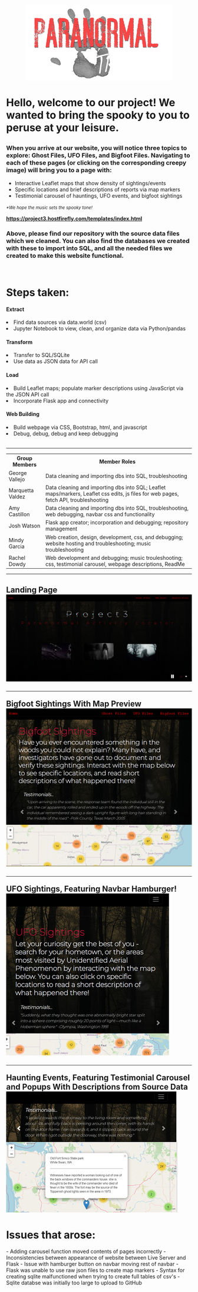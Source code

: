 
<!-- <h1 text-aligh:center;><b>Track the Paranormal!</b></h1> -->
<center><img src="readme_images/readme_hand.png"></center>
<h1>

<strong>Hello, welcome to our project!  We wanted to bring the spooky to you to peruse at your leisure.</strong></h1>

<h3>When you arrive at our website, you will notice three topics to explore: Ghost Files, UFO Files, and Bigfoot Files. Navigating to each of these pages (or clicking on the corresponding creepy image) will bring you to a page with: </h3>


- Interactive Leaflet maps that show density of sightings/events
- Specific locations and brief descriptions of reports via map markers
- Testimonial carousel of hauntings, UFO events, and bigfoot sightings

<i><small>*We hope the music sets the spooky tone!</i></small>

<strong>https://project3.hostfirefly.com/templates/index.html</strong>



<h3>Above, please find our repository with the source data files which we cleaned.  You can also find the databases we created with these to import into SQL, and all the needed files we created to make this website functional.</h3>


<br>

<h1>Steps taken:</h1>
<h4><b>Extract</b></h4>
<li>Find data sources via data.world (csv)</li>
<li>Jupyter Notebook to view, clean, and organize data via Python/pandas</li>

<h4><b>Transform</b></h4>
<li>Transfer to SQL/SQLite</li>
<li>Use data as JSON data for API call</li>

<h4><b>Load</b></h4>
<li>Build Leaflet maps; populate marker descriptions using JavaScript via the JSON API call</li>
<li>Incorporate Flask app and connectivity</li>

<h4><b>Web Building</b></h4>
<li>Build webpage via CSS, Bootstrap, html, and javascript</li>
<li>Debug, debug, debug and keep debugging</li>
<br>

<hr>
<table>
    <tr>
        <th>Group Members</th>
        <th>Member Roles</th>
    </tr>
    <tr>
        <td>George Vallejo</td>
        <td>Data cleaning and importing dbs into SQL, troubleshooting</td>
    </tr>
    <tr>
        <td>Marquetta Valdez</td>
        <td>Data cleaning and importing dbs into SQL; Leaflet maps/markers, Leaflet css edits, js files for web pages, fetch API, troubleshooting</td>
    </tr>
    <tr>
        <td>Amy Castillon</td>
        <td>Data cleaning and importing dbs into SQL, troubleshooting, web debugging, navbar css and functionality</td>
    </tr>
    <tr>
        <td>Josh Watson</td>
        <td>Flask app creator; incorporation and debugging; repository management</td>
    </tr>
    <tr>
        <td>Mindy Garcia</td>
        <td>Web creation, design, development, css, and debugging; website hosting and troubleshooting; music troubleshooting</td>
    </tr>
    <tr>
        <td>Rachel Dowdy</td>
        <td>Web development and debugging; music trouleshooting; css, testimonial carousel, webpage descriptions, ReadMe</td>
    </tr>
</table>
<hr>
<h2>Landing Page
<img src="readme_images/readme_index_preview.PNG">
<br>
<hr>
Bigfoot Sightings With Map Preview
<img src="readme_images/readme_bigfoot_preview.PNG">
<br>
<hr>
UFO Sightings, Featuring Navbar Hamburger!
<img src="readme_images/readme_ufo_preview.PNG">
<br>
<hr>
Haunting Events, Featuring Testimonial Carousel and Popups With Descriptions from Source Data<br>

<img src="readme_images/haunted_preview.PNG">


<h1> Issues that arose:</h1>
    - Adding carousel function moved contents of pages incorrectly
    - Inconsistencies between appearance of website between Live Server and Flask
    - Issue with hamburger button on navbar moving rest of navbar
    - Flask was unable to use raw json files to create map markers
    - Syntax for creating sqlite malfunctioned when trying to create full tables of csv's
    - Sqlite databse was initially too large to upload to GitHub
